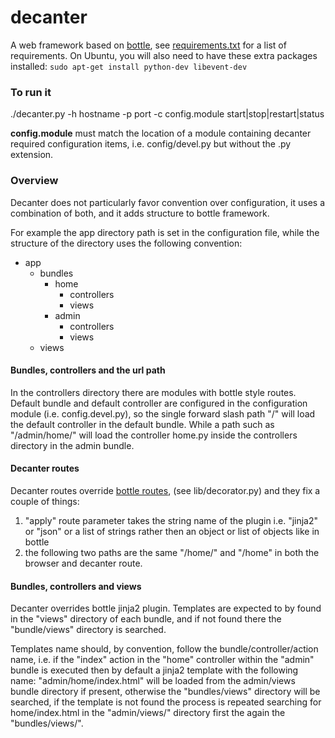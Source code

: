 decanter
========

A web framework based on [bottle](http://bottlepy.org/docs/stable/), see [requirements.txt](https://github.com/gengo/decanter/blob/master/install/requirements.txt) for a list of requirements. On Ubuntu, you will also need to have these extra packages installed: `sudo apt-get install python-dev libevent-dev`


### To run it
./decanter.py -h hostname -p port -c config.module start|stop|restart|status

**config.module** must match the location of a module containing decanter required configuration items, i.e. config/devel.py but without the .py extension.


### Overview
Decanter does not particularly favor convention over configuration, it uses a combination of both, and it adds structure to bottle framework.

For example the app directory path is set in the configuration file, while the structure of the directory uses the following convention:

* app
    - bundles
        - home
            - controllers
            - views
        - admin
            - controllers
            - views
    - views

#### Bundles, controllers and the url path
In the controllers directory there are modules with bottle style routes. Default bundle and default controller are configured in the configuration module (i.e. config.devel.py), so the single forward slash path "/" will load the default controller in the default bundle.
While a path such as "/admin/home/" will load the controller home.py inside the controllers directory in the admin bundle.

#### Decanter routes
Decanter routes override [bottle routes](http://bottlepy.org/docs/stable/tutorial.html#request-routing), (see lib/decorator.py) and they fix a couple of things:

1. "apply" route parameter takes the string name of the plugin i.e. "jinja2" or "json" or a list of strings rather then an object or list of objects like in bottle
2. the following two paths are the same "/home/" and "/home" in both the browser and decanter route.

#### Bundles, controllers and views
Decanter overrides bottle jinja2 plugin. Templates are expected to by found in the "views" directory of each bundle, and if not found there the "bundle/views" directory is searched.

Templates name should, by convention, follow the bundle/controller/action name, i.e. if the "index" action in the "home" controller within the "admin" bundle is executed then by default a jinja2 template with the following name: "admin/home/index.html" will be loaded from the admin/views bundle directory if present, otherwise the "bundles/views" directory will be searched, if the template is not found the process is repeated searching for home/index.html in the "admin/views/" directory first the again the "bundles/views/".






